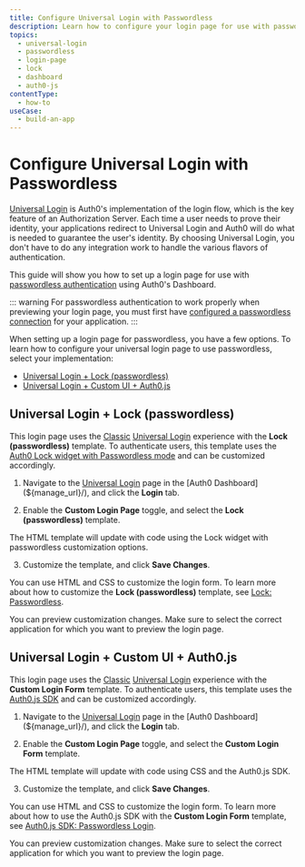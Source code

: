 ```yaml
---
title: Configure Universal Login with Passwordless
description: Learn how to configure your login page for use with passwordless authentication using the Auth0 Management Dashboard.
topics:
  - universal-login
  - passwordless
  - login-page
  - lock
  - dashboard
  - auth0-js
contentType: 
  - how-to
useCase:
  - build-an-app
---
```

# Configure Universal Login with Passwordless

[Universal Login](/universal-login) is Auth0's implementation of the login flow, which is the key feature of an Authorization Server. Each time a user needs to prove their identity, your applications redirect to Universal Login and Auth0 will do what is needed to guarantee the user's identity. By choosing Universal Login, you don't have to do any integration work to handle the various flavors of authentication.

This guide will show you how to set up a login page for use with [passwordless authentication](/connections/passwordless) using Auth0's Dashboard. 

::: warning
For passwordless authentication to work properly when previewing your login page, you must first have [configured a passwordless connection](/dashboard/guides/connections/set-up-connections-passwordless) for your application.
:::

When setting up a login page for passwordless, you have a few options. To learn how to configure your universal login page to use passwordless, select your implementation:

<div class="code-picker">
  <div class="languages-bar">
    <ul>
      <li><a href="#lock" data-toggle="tab">Universal Login + Lock (passwordless)</a></li>
      <li><a href="#custom" data-toggle="tab">Universal Login + Custom UI + Auth0.js</a></li>
    </ul>
  </div>
  <div class="tab-content">
    <div id="lock" class="tab-pane active">

## Universal Login + Lock (passwordless)
      
This login page uses the [Classic](/universal-login/classic) [Universal Login](/universal-login) experience with the **Lock (passwordless)** template. To authenticate users, this template uses the [Auth0 Lock widget with Passwordless mode](/libraries/lock/v11#passwordless) and can be customized accordingly.

1. Navigate to the [Universal Login](${manage_url}/#/login_settings) page in the [Auth0 Dashboard](${manage_url}/), and click the **Login** tab.

2. Enable the **Custom Login Page** toggle, and select the **Lock (passwordless)** template.

The HTML template will update with code using the Lock widget with passwordless customization options.

3. Customize the template, and click **Save Changes**.

You can use HTML and CSS to customize the login form. To learn more about how to customize the **Lock (passwordless)** template, see [Lock: Passwordless](/libraries/lock/v11#passwordless).

You can preview customization changes. Make sure to select the correct application for which you want to preview the login page.
    </div>
    <div id="custom" class="tab-pane">

## Universal Login + Custom UI + Auth0.js

This login page uses the [Classic](/universal-login/classic) [Universal Login](/universal-login) experience with the **Custom Login Form** template. To authenticate users, this template uses the [Auth0.js SDK](/libraries/auth0js) and can be customized accordingly.

1. Navigate to the [Universal Login](${manage_url}/#/login_settings) page in the [Auth0 Dashboard](${manage_url}/), and click the **Login** tab.

2. Enable the **Custom Login Page** toggle, and select the **Custom Login Form** template.

The HTML template will update with code using CSS and the Auth0.js SDK.

3. Customize the template, and click **Save Changes**.

You can use HTML and CSS to customize the login form. To learn more about how to use the Auth0.js SDK with the **Custom Login Form** template, see [Auth0.js SDK: Passwordless Login](/libraries/auth0js/v9#passwordless-login).

You can preview customization changes. Make sure to select the correct application for which you want to preview the login page.
    </div>
  </div>
</div>
